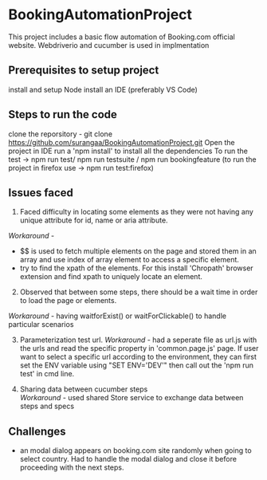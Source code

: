 # BookingAutomationProject

This project includes a basic flow automation of Booking.com official website. Webdriverio and cucumber is used in implmentation

## Prerequisites to setup project
install and setup Node
install an IDE (preferably VS Code)


## Steps to run the code
clone the reporsitory -  git clone https://github.com/surangaa/BookingAutomationProject.git
Open the project in IDE
run a 'npm install' to install all the dependencies
To run the test -> npm run test/ npm run testsuite / npm run bookingfeature 
(to run the project in firefox use -> npm run test:firefox)

## Issues faced

1. Faced difficulty in locating some elements as they were not having any unique attribute for id, name or aria attribute.

*Workaround -*
- $$ is used to fetch multiple elements on the page and stored them in an array and use index of array element to access a specific element.
- try to find the xpath of the elements. For this install 'Chropath' browser extension and find xpath to uniquely locate an element.

2. Observed that between some steps, there should be a wait time in order to load the page or elements.

*Workaround -* having waitforExist() or waitForClickable() to handle particular scenarios

3. Parameterization test url.
*Workaround -* had a seperate file as url.js with the urls and read the specific property in 'common.page.js' page.
               If user want to select a specific url according to the environment, they can first set the ENV variable using "SET ENV='DEV'" then call out the 'npm run test' in cmd line.

4. Sharing data between cucumber steps       
*Workaround -*  used shared Store service to exchange data between steps and specs    


## Challenges
- an modal dialog appears on booking.com site randomly when going to select country. Had to handle the modal dialog and close it before proceeding with the next steps. 



